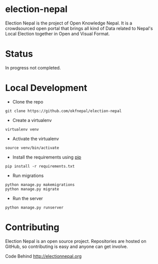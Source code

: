 # election-nepal
  Election Nepal is the project of  Open Knowledge Nepal. It  is a crowdsourced open portal that brings all kind of Data related to Nepal's Local Election together in Open and Visual Format. 
  
# Status
In progress not completed. 

# Local Development
- Clone the repo
```
git clone https://github.com/okfnepal/election-nepal
```

- Create a virtualenv
```
virtualenv venv
```
- Activate the virtualenv
```
source venv/bin/activate
```
- Install the requirements using [pip](https://pip.pypa.io/en/stable/)
```
pip install -r requirements.txt
```
- Run migrations
```
python manage.py makemigrations
python manage.py migrate
```

- Run the server
```
python manage.py runserver
```

# Contributing
 Election Nepal is an open source project. Repositories are hosted on  GitHub, so contributing is  easy and anyone can get involve.
 
  
Code Behind http://electionnepal.org
